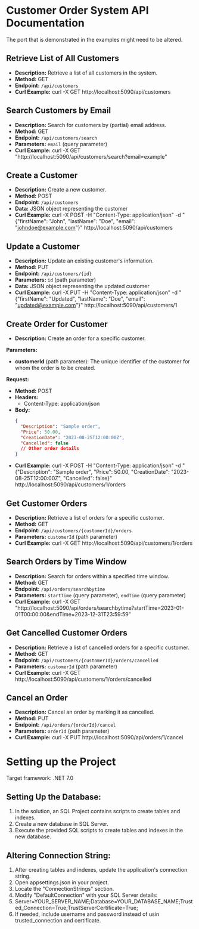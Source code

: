 # Customer Order System API Documentation

The port that is demonstrated in the examples might need to be altered.

## Retrieve List of All Customers

- **Description:** Retrieve a list of all customers in the system.
- **Method:** GET
- **Endpoint:** `/api/customers`
- **Curl Example:** curl -X GET http://localhost:5090/api/customers


## Search Customers by Email

- **Description:** Search for customers by (partial) email address.
- **Method:** GET
- **Endpoint:** `/api/customers/search`
- **Parameters:** `email` (query parameter)
- **Curl Example:** curl -X GET "http://localhost:5090/api/customers/search?email=example"


## Create a Customer

- **Description:** Create a new customer.
- **Method:** POST
- **Endpoint:** `/api/customers`
- **Data:** JSON object representing the customer
- **Curl Example:** curl -X POST -H "Content-Type: application/json" -d "{\"firstName\": \"John\", \"lastName\": \"Doe\", \"email\": \"johndoe@example.com\"}" http://localhost:5090/api/customers


## Update a Customer

- **Description:** Update an existing customer's information.
- **Method:** PUT
- **Endpoint:** `/api/customers/{id}`
- **Parameters:** `id` (path parameter)
- **Data:** JSON object representing the updated customer
- **Curl Example:** curl -X PUT -H "Content-Type: application/json" -d "{\"firstName\": \"Updated\", \"lastName\": \"Doe\", \"email\": \"updated@example.com\"}" http://localhost:5090/api/customers/1

 ## Create Order for Customer

- **Description:**
Create an order for a specific customer.

**Parameters:**
- **customerId** (path parameter): The unique identifier of the customer for whom the order is to be created.

**Request:**
- **Method:** POST
- **Headers:**
  - Content-Type: application/json
- **Body:**
  ```json
  {
    "Description": "Sample order",
    "Price": 50.00,
    "CreationDate": "2023-08-25T12:00:00Z",
    "Cancelled": false
    // Other order details
  }
- **Curl Example:** curl -X POST -H "Content-Type: application/json" -d "{\"Description\": \"Sample order\", \"Price\": 50.00, \"CreationDate\": \"2023-08-25T12:00:00Z\",  \"Cancelled\": false}" http://localhost:5090/api/customers/1/orders

  
## Get Customer Orders

- **Description:** Retrieve a list of orders for a specific customer.
- **Method:** GET
- **Endpoint:** `/api/customers/{customerId}/orders`
- **Parameters:** `customerId` (path parameter)
- **Curl Example:** curl -X GET http://localhost:5090/api/customers/1/orders

  
## Search Orders by Time Window

- **Description:** Search for orders within a specified time window.
- **Method:** GET
- **Endpoint:** `/api/orders/searchbytime`
- **Parameters:** `startTime` (query parameter), `endTime` (query parameter)
- **Curl Example:** curl -X GET "http://localhost:5090/api/orders/searchbytime?startTime=2023-01-01T00:00:00&endTime=2023-12-31T23:59:59"
  
## Get Cancelled Customer Orders

- **Description:** Retrieve a list of cancelled orders for a specific customer.
- **Method:** GET
- **Endpoint:** `/api/customers/{customerId}/orders/cancelled`
- **Parameters:** `customerId` (path parameter)
- **Curl Example:** curl -X GET http://localhost:5090/api/customers/1/orders/cancelled

  
## Cancel an Order

- **Description:** Cancel an order by marking it as cancelled.
- **Method:** PUT
- **Endpoint:** `/api/orders/{orderId}/cancel`
- **Parameters:** `orderId` (path parameter)
- **Curl Example:** curl -X PUT http://localhost:5090/api/orders/1/cancel

# Setting up the Project

Target framework: .NET 7.0 

## Setting Up the Database:

1. In the solution, an SQL Project contains scripts to create tables and indexes.
2. Create a new database in SQL Server.
3. Execute the provided SQL scripts to create tables and indexes in the new database.

## Altering Connection String:

1. After creating tables and indexes, update the application's connection string.
2. Open appsettings.json in your project.
3. Locate the "ConnectionStrings" section.
4. Modify "DefaultConnection" with your SQL Server details:
5. Server=YOUR_SERVER_NAME;Database=YOUR_DATABASE_NAME;Trusted_Connection=True;TrustServerCertificate=True;
6. If needed, include username and password instead of usin trusted_connection and certificate.



